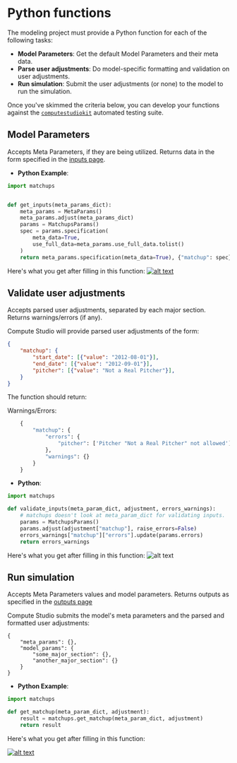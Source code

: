 # Python functions

The modeling project must provide a Python function for each of the following tasks:

- **Model Parameters**: Get the default Model Parameters and their meta data.
- **Parse user adjustments**: Do model-specific formatting and validation on user adjustments.
- **Run simulation**: Submit the user adjustments (or none) to the model to run the simulation.

Once you've skimmed the criteria below, you can develop your functions against the [`computestudiokit`](https://github.com/compute-tooling/compute-studio-kit/) automated testing suite.

Model Parameters
----------------------

Accepts Meta Parameters, if they are being utilized. Returns data in the form specified in the [inputs page](/publish/inputs/).

- **Python Example**:

```python
import matchups


def get_inputs(meta_params_dict):
    meta_params = MetaParams()
    meta_params.adjust(meta_params_dict)
    params = MatchupsParams()
    spec = params.specification(
        meta_data=True,
        use_full_data=meta_params.use_full_data.tolist()
    )
    return meta_params.specification(meta_data=True), {"matchup": spec}

```

Here's what you get after filling in this function:
[![alt text](https://user-images.githubusercontent.com/9206065/56739963-eee28780-673d-11e9-8692-59f58af2b5ff.png)](https://compute.studio/hdoupe/Matchups/)

Validate user adjustments
--------------------------
Accepts parsed user adjustments, separated by each major section. Returns warnings/errors (if any).

Compute Studio will provide parsed user adjustments of the form:

```json
{
    "matchup": {
        "start_date": [{"value": "2012-08-01"}],
        "end_date": [{"value": "2012-09-01"}],
        "pitcher": [{"value": "Not a Real Pitcher"}],
    }
}
```

The function should return:

Warnings/Errors:

```python
    {
        "matchup": {
            "errors": {
                "pitcher": ['Pitcher "Not a Real Pitcher" not allowed']
            },
            "warnings": {}
        }
    }
```

- **Python**:

```python
import matchups

def validate_inputs(meta_param_dict, adjustment, errors_warnings):
    # matchups doesn't look at meta_param_dict for validating inputs.
    params = MatchupsParams()
    params.adjust(adjustment["matchup"], raise_errors=False)
    errors_warnings["matchup"]["errors"].update(params.errors)
    return errors_warnings
```

Here's what you get after filling in this function:
![alt text](https://user-images.githubusercontent.com/9206065/56741151-48e44c80-6740-11e9-88a8-dcc5887a3187.png)


Run simulation
----------------

Accepts Meta Parameters values and model parameters. Returns outputs as specified in the [outputs page](/publish/outputs/)

Compute Studio submits the model's meta parameters and the parsed and formatted user adjustments:

```
{
    "meta_params": {},
    "model_params": {
        "some_major_section": {},
        "another_major_section": {}
    }
}
```

- **Python Example**:

```python
import matchups

def get_matchup(meta_param_dict, adjustment):
    result = matchups.get_matchup(meta_param_dict, adjustment)
    return result
```

Here's what you get after filling in this function:

[![alt text](https://user-images.githubusercontent.com/9206065/56739964-ef7b1e00-673d-11e9-9d91-2f7227d09897.png)](https://compute.studio/hdoupe/Matchups/16/)